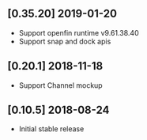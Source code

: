 ## [0.35.20] 2019-01-20
- Support openfin runtime v9.61.38.40
- Support snap and dock apis

## [0.20.1] 2018-11-18
- Support Channel mockup
## [0.10.5] 2018-08-24
- Initial stable release